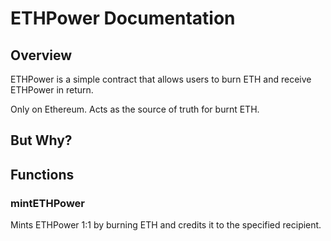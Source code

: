 # ETHPower Documentation

## Overview

ETHPower is a simple contract that allows users to burn ETH and receive ETHPower in return.

Only on Ethereum. Acts as the source of truth for burnt ETH.

## But Why?


## Functions

### mintETHPower

Mints ETHPower 1:1 by burning ETH and credits it to the specified recipient.

